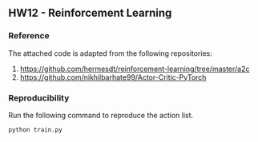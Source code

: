 ## HW12 - Reinforcement Learning
### Reference
The attached code is adapted from the following repositories:
1. https://github.com/hermesdt/reinforcement-learning/tree/master/a2c
2. https://github.com/nikhilbarhate99/Actor-Critic-PyTorch

### Reproducibility
Run the following command to reproduce the action list.

    python train.py